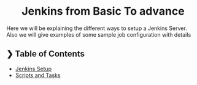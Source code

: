 <html><center><h1>Jenkins from Basic To advance</h1></center></html>
Here we will be explaining the different ways to setup a Jenkins Server.<br>
Also we will give examples of some sample job configuration with details

## ❯ Table of Contents

- [Jenkins Setup]()
- [Scripts and Tasks](#-scripts-and-tasks)